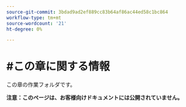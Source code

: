 ```yaml
---
source-git-commit: 3bdad9ad2ef889cc83b64af86ac44ed58c1bc864
workflow-type: tm+mt
source-wordcount: '21'
ht-degree: 0%

---
```

# #この章に関する情報

この章の作業フォルダです。

**注意：このページは、お客様向けドキュメントには公開されていません。**
